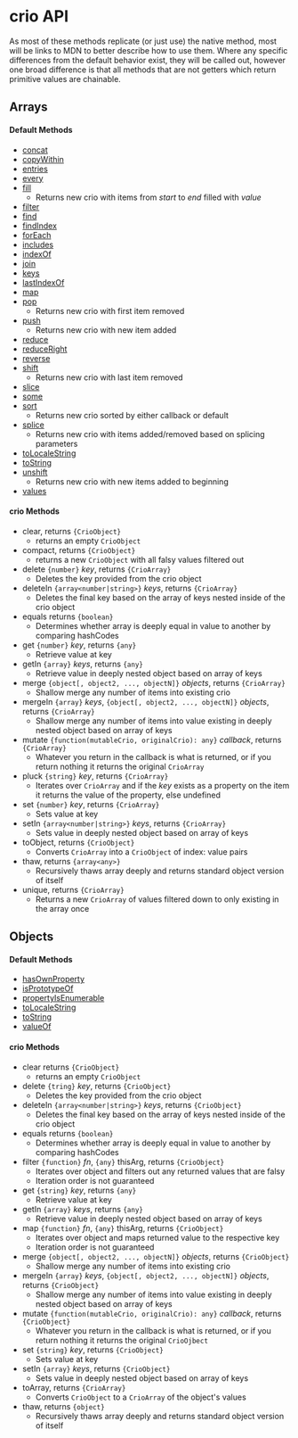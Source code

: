 # crio API

As most of these methods replicate (or just use) the native method, most will be links to MDN to better describe how to use them. Where any specific differences from the default behavior exist, they will be called out, however one broad difference is that all methods that are not getters which return primitive values are chainable.

## Arrays

#### Default Methods
* [concat](https://developer.mozilla.org/en-US/docs/Web/JavaScript/Reference/Global_Objects/Array/concat)
* [copyWithin](https://developer.mozilla.org/en-US/docs/Web/JavaScript/Reference/Global_Objects/Array/copyWithin)
* [entries](https://developer.mozilla.org/en-US/docs/Web/JavaScript/Reference/Global_Objects/Array/entries)
* [every](https://developer.mozilla.org/en-US/docs/Web/JavaScript/Reference/Global_Objects/Array/every)
* [fill](https://developer.mozilla.org/en-US/docs/Web/JavaScript/Reference/Global_Objects/Array/fill)
    * Returns new crio with items from *start* to *end* filled with *value*
* [filter](https://developer.mozilla.org/en-US/docs/Web/JavaScript/Reference/Global_Objects/Array/filter)
* [find](https://developer.mozilla.org/en-US/docs/Web/JavaScript/Reference/Global_Objects/Array/find)
* [findIndex](https://developer.mozilla.org/en-US/docs/Web/JavaScript/Reference/Global_Objects/Array/findIndex)
* [forEach](https://developer.mozilla.org/en-US/docs/Web/JavaScript/Reference/Global_Objects/Array/forEach)
* [includes](https://developer.mozilla.org/en-US/docs/Web/JavaScript/Reference/Global_Objects/Array/includes)
* [indexOf](https://developer.mozilla.org/en-US/docs/Web/JavaScript/Reference/Global_Objects/Array/indexOf)
* [join](https://developer.mozilla.org/en-US/docs/Web/JavaScript/Reference/Global_Objects/Array/join)
* [keys](https://developer.mozilla.org/en-US/docs/Web/JavaScript/Reference/Global_Objects/Array/keys)
* [lastIndexOf](https://developer.mozilla.org/en-US/docs/Web/JavaScript/Reference/Global_Objects/Array/lastIndexOf)
* [map](https://developer.mozilla.org/en-US/docs/Web/JavaScript/Reference/Global_Objects/Array/map)
* [pop](https://developer.mozilla.org/en-US/docs/Web/JavaScript/Reference/Global_Objects/Array/pop)
    * Returns new crio with first item removed
* [push](https://developer.mozilla.org/en-US/docs/Web/JavaScript/Reference/Global_Objects/Array/push)
    * Returns new crio with new item added
* [reduce](https://developer.mozilla.org/en-US/docs/Web/JavaScript/Reference/Global_Objects/Array/reduce)
* [reduceRight](https://developer.mozilla.org/en-US/docs/Web/JavaScript/Reference/Global_Objects/Array/reduceRight)
* [reverse](https://developer.mozilla.org/en-US/docs/Web/JavaScript/Reference/Global_Objects/Array/reverse)
* [shift](https://developer.mozilla.org/en-US/docs/Web/JavaScript/Reference/Global_Objects/Array/shift)
    * Returns new crio with last item removed
* [slice](https://developer.mozilla.org/en-US/docs/Web/JavaScript/Reference/Global_Objects/Array/slice)
* [some](https://developer.mozilla.org/en-US/docs/Web/JavaScript/Reference/Global_Objects/Array/some)
* [sort](https://developer.mozilla.org/en-US/docs/Web/JavaScript/Reference/Global_Objects/Array/sort)
    * Returns new crio sorted by either callback or default
* [splice](https://developer.mozilla.org/en-US/docs/Web/JavaScript/Reference/Global_Objects/Array/splice) 
    * Returns new crio with items added/removed based on splicing parameters
* [toLocaleString](https://developer.mozilla.org/en-US/docs/Web/JavaScript/Reference/Global_Objects/Array/toLocaleString)
* [toString](https://developer.mozilla.org/en-US/docs/Web/JavaScript/Reference/Global_Objects/Array/toString)
* [unshift](https://developer.mozilla.org/en-US/docs/Web/JavaScript/Reference/Global_Objects/Array/unshift) 
    * Returns new crio with new items added to beginning
* [values](https://developer.mozilla.org/en-US/docs/Web/JavaScript/Reference/Global_Objects/Array/values) 

#### crio Methods
* clear, returns `{CrioObject}`
    * returns an empty `CrioObject`
* compact, returns `{CrioObject}`
    * returns a new `CrioObject` with all falsy values filtered out
* delete `{number}` *key*, returns `{CrioArray}`
    * Deletes the key provided from the crio object
* deleteIn `{array<number|string>}` *keys*, returns `{CrioArray}`
    * Deletes the final key based on the array of keys nested inside of the crio object
* equals returns `{boolean}`
    * Determines whether array is deeply equal in value to another by comparing hashCodes
* get `{number}` *key*, returns `{any}`
    * Retrieve value at key
* getIn `{array}` *keys*, returns `{any}`
    * Retrieve value in deeply nested object based on array of keys
* merge `{object[, object2, ..., objectN]}` *objects*, returns `{CrioArray}`
    * Shallow merge any number of items into existing crio
* mergeIn `{array}` *keys*, `{object[, object2, ..., objectN]}` *objects*, returns `{CrioArray}`
    * Shallow merge any number of items into value existing in deeply nested object based on array of keys
* mutate `{function(mutableCrio, originalCrio): any}` *callback*, returns `{CrioArray}`
    * Whatever you return in the callback is what is returned, or if you return nothing it returns the original `CrioArray`
* pluck `{string}` *key*, returns `{CrioArray}`
    * Iterates over `CrioArray` and if the *key* exists as a property on the item it returns the value of the property, else undefined
* set `{number}` *key*, returns `{CrioArray}`
    * Sets value at key
* setIn `{array<number|string>}` *keys*, returns `{CrioArray}`
    * Sets value in deeply nested object based on array of keys
* toObject, returns `{CrioObject}`
    * Converts `CrioArray` into a `CrioObject` of index: value pairs
* thaw, returns `{array<any>}`
    * Recursively thaws array deeply and returns standard object version of itself
* unique, returns `{CrioArray}`
    * Returns a new `CrioArray` of values filtered down to only existing in the array once

## Objects

#### Default Methods
* [hasOwnProperty](https://developer.mozilla.org/en-US/docs/Web/JavaScript/Reference/Global_Objects/Object/hasOwnProperty)
* [isPrototypeOf](https://developer.mozilla.org/en-US/docs/Web/JavaScript/Reference/Global_Objects/Object/isPrototypeOf)
* [propertyIsEnumerable](https://developer.mozilla.org/en-US/docs/Web/JavaScript/Reference/Global_Objects/Object/propertyIsEnumerable)
* [toLocaleString](https://developer.mozilla.org/en-US/docs/Web/JavaScript/Reference/Global_Objects/Object/toLocaleString)
* [toString](https://developer.mozilla.org/en-US/docs/Web/JavaScript/Reference/Global_Objects/Object/toString)
* [valueOf](https://developer.mozilla.org/en-US/docs/Web/JavaScript/Reference/Global_Objects/Object/valueOf)

#### crio Methods
* clear returns `{CrioObject}`
    * returns an empty `CrioObject`
* delete `{tring}` *key*, returns `{CrioObject}`
    * Deletes the key provided from the crio object
* deleteIn `{array<number|string>}` *keys*, returns `{CrioObject}`
    * Deletes the final key based on the array of keys nested inside of the crio object
* equals returns `{boolean}`
    * Determines whether array is deeply equal in value to another by comparing hashCodes
* filter `{function}` *fn*, `{any}` thisArg, returns `{CrioObject}`
    * Iterates over object and filters out any returned values that are falsy
    * Iteration order is not guaranteed
* get `{string}` *key*, returns `{any}`
    * Retrieve value at key
* getIn `{array}` *keys*, returns `{any}`
    * Retrieve value in deeply nested object based on array of keys
* map `{function}` *fn*, `{any}` thisArg, returns `{CrioObject}`
    * Iterates over object and maps returned value to the respective key
    * Iteration order is not guaranteed
* merge `{object[, object2, ..., objectN]}` *objects*, returns `{CrioObject}`
    * Shallow merge any number of items into existing crio
* mergeIn `{array}` *keys*, `{object[, object2, ..., objectN]}` *objects*, returns `{CrioObject}`
    * Shallow merge any number of items into value existing in deeply nested object based on array of keys
* mutate `{function(mutableCrio, originalCrio): any}` *callback*, returns `{CrioObject}`
    * Whatever you return in the callback is what is returned, or if you return nothing it returns the original `CrioOjbect`
* set `{string}` *key*, returns `{CrioObject}`
    * Sets value at key
* setIn `{array}` *keys*, returns `{CrioObject}`
    * Sets value in deeply nested object based on array of keys
* toArray, returns `{CrioArray}`
    * Converts `CrioObject` to a `CrioArray` of the object's values
* thaw, returns `{object}`
    * Recursively thaws array deeply and returns standard object version of itself
